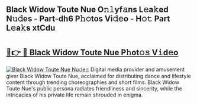 ## Black Widow Toute Nue O𝚗𝚕yf𝚊ns L𝚎a𝚔ed N𝚞𝚍es - Part-dh6 P𝚑𝚘tos Vi𝚍𝚎o - H𝚘𝚝 Part L𝚎a𝚔s xtCdu

# <h2><a href="http://kf53kr1.oniu.top/?m=Black+Widow+Toute+Nue">🔗👉 🔴 Black Widow Toute Nue P𝚑ot𝚘𝚜 V𝚒d𝚎o</a></h2>

[![Black Widow Toute Nue Nu𝚍e𝚜](https://i.imgur.com/0qMVB7G.gif)](http://kf53kr1.oniu.top/?m=Black+Widow+Toute+Nue)
Digital media provider and amusement giver Black Widow Toute Nue, acclaimed for distributing dance and lifestyle content through trending choreographies and short films. Black Widow Toute Nue's public persona radiates friendliness and sincerity, while the intricacies of his private life remain shrouded in enigma.  
